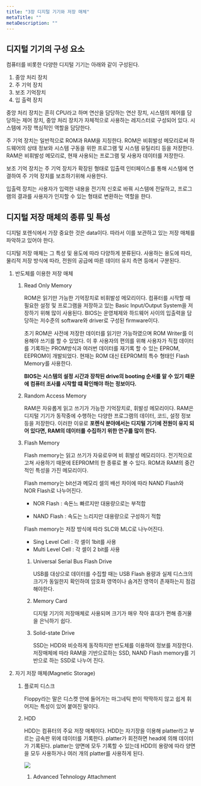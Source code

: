 ```yaml
---
title: "3장 디지털 기기와 저장 매체"
metaTitle: ""
metaDescription: ""
---
```


## 디지털 기기의 구성 요소

컴퓨터를 비롯한 다양한 디지털 기기는 아래와 같이 구성된다. 

1. 중앙 처리 장치
2. 주 기억 장치
3. 보조 기억장치
4. 입 출력 장치

중앙 처리 장치는 흔히 CPU라고 하며 연산을 담당하는 연산 장치, 시스템의 제어를 담당하는 제어 장치, 중앙 처리 장치가 자체적으로 사용하는 레지스터로 구성되어 있다. 시스템에 가장 핵심적인 역할을 담당한다.

주 기억 장치는 일반적으로 ROM과 RAM을 지칭한다. ROM은 비휘발성 메모리로써 하드웨어의 상태 정보와 시스템 구동을 위한 프로그램 및 시스템 유틸리티 등을 저장한다. RAM은 비휘발성 메모리로, 현재 사용되는 프로그램 및 사용자 데이터를 저장한다.

보조 기억 장치는 주 기억 장치가 확장된 형태로 입출력 인터페이스를 통해 시스템에 연결하여 주 기억 장치를 보조하기위해 사용한다. 

입출력 장치는 사용자가 입력한 내용을 전기적 신호로 바꿔 시스템에 전달하고, 프로그램의 결과를 사용자가 인지할 수 있는 형태로 변환하는 역할을 한다. 

## 디지털 저장 매체의 종류 및 특성

디지털 포렌식에서 가장 중요한 것은 data이다. 따라서 이를 보관하고 있는 저장 매체를 파악하고 있어야 한다. 

디지털 저장 매체는 그 특성 및 용도에 따라 다양하게 분류된다.  사용하는 용도에 따라, 물리적 저장 방식에 따라, 전원의 공급에 따른 데이터 유지 측면 등에서 구분된다. 

1. 반도체를 이용한 저장 매체

   1. Read Only Memory

      ROM은 읽기만 가능한 기억장치로 비휘발성 메모리이다. 컴퓨터를 시작할 때 필요한 설정 및 프로그램을 저장하고 있는 Basic Input/Output System을 저장하기 위해 많이 사용된다. BIOS는 운영체제와 하드웨어 사이의 입출력을 담당하는 저수준의 software와 driver로 구성된 firmware이다.

      초기 ROM은 사전에 저장한 데이터를 읽기만 가능하였으며 ROM Writer를 이용해야 쓰기를 할 수 있었다. 이 후 사용자의 편의를 위해 사용자가 직접 데이터를 기록하는 PROM방식과 여러번 데이터를 재기록 할 수 있는 EPROM, EEPROM이 개발되었다. 현재는 ROM 대신 EEPROM의 특수 형태인 Flash Memory를 사용한다.

      **BIOS는 시스템의 설정 시간과 장착된 drive의 booting 순서를 알 수 있기 때문에 컴퓨터 조사를 시작할 떄 확인해야 하는 정보이다.** 

   2. Random Access Memory

      RAM은 자유롭게 읽고 쓰기가 가능한 기억장치로, 휘발성 메모리이다. RAM은 디지털 기기가 동작중에 수행하는 다양한 프로그램의 데이터, 코드, 설정 정보 등을 저장한다. 이러한 이유로 **포렌식 분야에서는 디지털 기기에 전원이 유지 되어 있다면, RAM의 데이터를 수집하기 위한 연구를 많이 한다.**

   3. Flash Memory

      Flash memory는 읽고 쓰기가 자유로우며 비 휘발성 메모리이다. 전기적으로 고쳐 사용하기 때문에 EEPROM의 한 종류로 볼 수 있다. ROM과 RAM의 중간적인 특성을 가진 메모리이다. 

      Flash memory는 bit선과 메모리 셀의 배선 차이에 따라 NAND Flash와 NOR Flash로 나누어진다. 

      - NOR Flash : 속돈느 빠르지만 대용량으로는 부적합

      - NAND Flash : 속도는 느리지만 대용량으로 구성하기 적합

      Flash memory는 저장 방식에 따라 SLC와 MLC로 나누어진다.

      - Sing Level Cell : 각 셀이 1bit를 사용
      - Multi Level Cell  : 각 셀이 2 bit를 사용

      1. Universal Serial Bus Flash Drive

         USB를 대상으로 데이터를 수집할 때는 USB Flash 용량과 실제 디스크의 크기가 동일한지 확인하여 암호화 영역이나 숨겨진 영역이 존재하는지 점검 해야한다.

      2. Memory Card

         디지털 기기의 저장매체로 사용되며 크기가 매우 작아 휴대가 편해 증거물을 은닉하기 쉽다. 

      3. Solid-state Drive

         SSD는 HDD와 비슷하게 동작하지만 반도체를 이용하여 정보를 저장한다. 저장매체에 따라 RAM을 기반으로하는 SSD, NAND Flash memory를 기반으로 하는 SSD로 나누어 진다.

         

2. 자기 저장 매체(Magnetic Storage)

   1. 플로피 디스크

      Floppy라는 말은 디스켓 안에 들어가는 마그네틱 판이 딱딱하지 않고 쉽게 휘어지는 특성이 있어 붙여진 말이다. 

   2. HDD

      HDD는 컴퓨터의 주요 저장 매체이다. HDD는 자기장을 이용해 platter라고 부르는 금속판 위에 데이터를 기록한다. platter가 회전하면 head에 의해 데이터가 기록된다. platter는 양면에 모두 기록할 수 있는데 HDD의 용량에 따라 양면을 모두 사용하거나 여러 개의 platter를 사용하게 된다. 

      ![](https://img1.daumcdn.net/thumb/R720x0.q80/?scode=mtistory2&fname=http%3A%2F%2Fcfile25.uf.tistory.com%2Fimage%2F2638414358AACCEB167E68)

      1. Advanced Tehnology Attachment

         